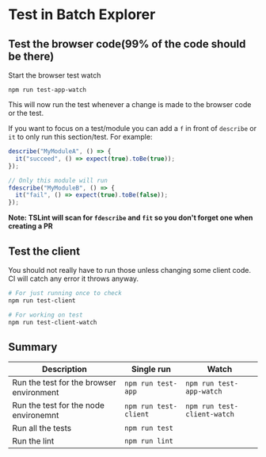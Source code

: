 # Test in Batch Explorer

## Test the browser code(99% of the code should be there)

Start the browser test watch
```
npm run test-app-watch
```
This will now run the test whenever a change is made to the browser code or the test.

If you want to focus on a test/module you can add a `f` in front of `describe` or `it` to only run this section/test. For example:

```typescript
describe("MyModuleA", () => {
  it("succeed", () => expect(true).toBe(true));
});

// Only this module will run
fdescribe("MyModuleB", () => {
  it("fail", () => expect(true).toBe(false));
});
```

**Note: TSLint will scan for `fdescribe` and `fit` so you don't forget one when creating a PR**

## Test the client
You should not really have to run those unless changing some client code. CI will catch any error it throws anyway.
```bash
# For just running once to check
npm run test-client

# For working on test
npm run test-client-watch
```


## Summary

| Description                              | Single run             | Watch                        |
|------------------------------------------|------------------------|------------------------------|
| Run the test for the browser environment | `npm run test-app`     | `npm run test-app-watch` |
| Run the test for the node environemnt    | `npm run test-client`  | `npm run test-client-watch`  |
| Run all the tests                        | `npm run test`         |                              |
| Run the lint                             | `npm run lint`         |                              |
